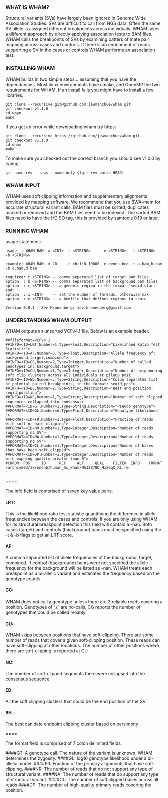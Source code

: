 ### WHAT IS WHAM?

Structural variants (SVs) have largely been ignored in Genome Wide Association Studies.  SVs are difficult to call from NGS data.  Often the same SV allele is assigned different breakpoints across individuals.  WHAM takes a different approach by directly applying association tests to BAM files.  WHAM calls the breakpoints of SVs by examining patters of mate pair mapping across cases and controls.  If there is an enrichment of reads supporting a SV in the cases or controls WHAM performs an association test.


### INSTALLING WHAM

WHAM builds in two simple steps... assuming that you have the dependancies.  Most linux environments have cmake, and OpenMP the two requirements for WHAM.  If an install fails you might have to install a few libraries. 

```
git clone --recursive git@github.com:jewmanchue/wham.git
git checkout v1.1.0
cd wham
make
```
If you get an error while downloading wham try https:

```
git clone --recursive https://github.com/jewmanchue/wham.git
git checkout v1.1.0
cd wham
make
```

To make sure you checked out the correct branch you should see v1.0.0 by typing:

```
git name-rev --tags --name-only $(git rev-parse HEAD)
```


### WHAM INPUT

WHAM uses soft clipping information and supplementary alignments provided by mapping software. 
We recommend that you use BWA-mem for accurate structural variant calls.  BAM files must be
sorted, duplicates marked or removed and the BAM files need to be indexed.  The sorted
BAM files need to have the HD:SO tag, this is provided by samtools 0.19 or later.  

### RUNNING WHAM

usage statement:

```
usage  : WHAM-BAM -x <INT> -r <STRING>     -e <STRING>  -t <STRING>    -b <STRING>

example: WHAM-BAM -x 20    -r chr1:0-10000 -e genes.bed -t a.bam,b.bam -b c.bam,d.bam

required: t <STRING> -- comma separated list of target bam files
option  : b <STRING> -- comma separated list of background bam files
option  : r <STRING> -- a genomic region in the format "seqid:start-end"
option  : x <INT>    -- set the number of threads, otherwise max
option  : e <STRING> -- a bedfile that defines regions to score

Version 0.0.1 ; Zev Kronenberg; zev.kronenberg@gmail.com
```

### UNDERSTANDING WHAM OUTPUT

WHAM outputs an unsorted VCFv4.1 file.  Below is an example header.  

```
##fileformat=VCFv4.1
##INFO=<ID=LRT,Number=1,Type=Float,Description="Likelihood Ratio Test Statistic">
##INFO=<ID=AF,Number=3,Type=Float,Description="Allele frequency of: background,target,combined">
##INFO=<ID=GC,Number=2,Type=Integer,Description="Number of called genotypes in: background,target">
##INFO=<ID=CU,Number=1,Type=Integer,Description="Number of neighboring soft clip clusters across all individuals at pileup posi
##INFO=<ID=ED,Numper=.,Type=String,Description="Colon separated list of potenial paired breakpoints, in the format: seqid,pos">
##INFO=<ID=BE,Number=2,Type=String,Description="Best end position: seqid,position">
##INFO=<ID=NC,Number=1,Type=String,Description="Number of soft clipped sequences collapsed into consensus>
##FORMAT=<ID=GT,Number=1,Type=String,Description="Pseudo genotype">
##FORMAT=<ID=GL,Number=A,Type=Float,Description="Genotype likelihood ">
##FORMAT=<ID=FR,Number=1,Type=Float,Description="Fraction of reads with soft or hard clipping">
##FORMAT=<ID=NR,Number=1,Type=Integer,Description="Number of reads supporting no SV">
##FORMAT=<ID=NA,Number=1,Type=Integer,Description="Number of reads supporting no SV">
##FORMAT=<ID=CL,Number=1,Type=Integer,Description="Number of bases that have been soft clipped">
##FORMAT=<ID=DP,Number=1,Type=Integer,Description="Number of reads with mapping quality greater than 0">
#CHROM  POS     ID      REF     ALT     QUAL    FILTER  INFO    FORMAT  /archive03/zkronenb/human_hc_wham/NA12878D_HiSeqX_R1.rm
~
```

====

The info field is comprised of seven key value pairs.

#### LRT:

  This is the likelihood ratio test statistic quantifying the difference in allele frequencies between the cases and controls.
  If you are only using WHAM for its structural breakpoint detection this field will contain a -nan. Both  cases (target) and controls (background) bams must be specified using the -t & -b flags to get an LRT score.
  
#### AF:

  A comma separated list of allele frequencies of the background, target, combined. If control (background) bams were not specified the allele frequency for the background will be listed as -nan.  WHAM treats each breakpoint as a bi-allelic variant and estimates the frequency based on the genotype counts.
  
#### GC:

  WHAM does not call a genotype unless there are 3 reliable reads covering a position.  Genotypes of './.' are no-calls.  CG reports the number of genotypes that could be called reliably.
  
#### CU:

  WHAM skips between positions that have soft-clipping.  There are some number of reads that cover a given soft-clipping position.  These reads can have soft-clipping at other locations.  The number of other positions where there are soft-clipping is reported at CU. 

  
#### NC:
  
  The number of soft-clipped segments there were collapsed into the consensus sequence.
  
#### ED:
  
  All the soft clipping clusters that could be the end position of the SV
  
#### BE:

  The best canidate endpoint clipping cluster based on parsimony
  
====  

The format field is comprised of 7 colon delimited fields.

####GT:
  A genotype call.  The nature of the variant is unknown.  WHAM determines the zygosity.
####GL:
  log10 genotype likelihood under a bi-allelic model.
####FR:
  Fraction of the primary alignments that have soft-clipping.
####NR:
  The number of reads that do not support any type of structural variant.
####NA:
  The number of reads that do support any type of structural variant.
####CL:
  The number of soft clipped bases across all reads 
####DP:
  The number of high-quality primary reads covering the position.
